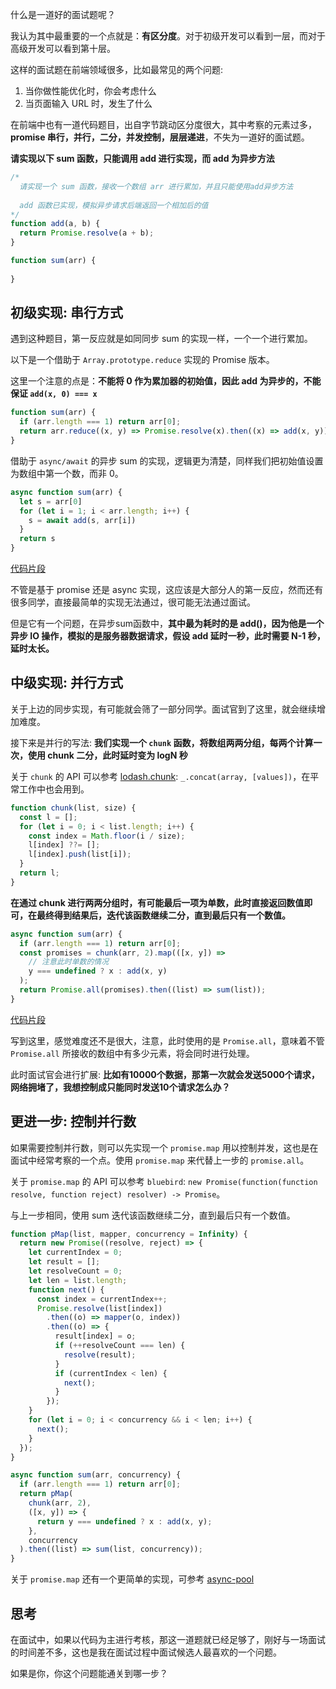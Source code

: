 什么是一道好的面试题呢？

我认为其中最重要的一个点就是：**有区分度**。对于初级开发可以看到一层，而对于高级开发可以看到第十层。

这样的面试题在前端领域很多，比如最常见的两个问题:

1. 当你做性能优化时，你会考虑什么
2. 当页面输入 URL 时，发生了什么

在前端中也有一道代码题目，出自字节跳动区分度很大，其中考察的元素过多，**promise 串行，并行，二分，并发控制，层层递进**，不失为一道好的面试题。

**请实现以下 sum 函数，只能调用 add 进行实现，而 add 为异步方法**

``` js
/*
  请实现一个 sum 函数，接收一个数组 arr 进行累加，并且只能使用add异步方法
  
  add 函数已实现，模拟异步请求后端返回一个相加后的值
*/
function add(a, b) {
  return Promise.resolve(a + b);
}

function sum(arr) {
  
}
```

## 初级实现: 串行方式

遇到这种题目，第一反应就是如同同步 sum 的实现一样，一个一个进行累加。

以下是一个借助于 `Array.prototype.reduce` 实现的 Promise 版本。

这里一个注意的点是：**不能将 0 作为累加器的初始值，因此 add 为异步的，不能保证 `add(x, 0) === x`**

```js
function sum(arr) {
  if (arr.length === 1) return arr[0];
  return arr.reduce((x, y) => Promise.resolve(x).then((x) => add(x, y)));
}
```

借助于 `async/await` 的异步 sum 的实现，逻辑更为清楚，同样我们把初始值设置为数组中第一个数，而非 0。

``` js
async function sum(arr) {
  let s = arr[0]
  for (let i = 1; i < arr.length; i++) {
    s = await add(s, arr[i])
  }
  return s
}
```

[代码片段](https://code.juejin.cn/pen/7091460261323735048)

不管是基于 promise 还是 async 实现，这应该是大部分人的第一反应，然而还有很多同学，直接最简单的实现无法通过，很可能无法通过面试。

但是它有一个问题，在异步sum函数中，**其中最为耗时的是 add()，因为他是一个异步 IO 操作，模拟的是服务器数据请求，假设 add 延时一秒，此时需要 N-1 秒，延时太长。**

## 中级实现: 并行方式

关于上边的同步实现，有可能就会筛了一部分同学。面试官到了这里，就会继续增加难度。

接下来是并行的写法: **我们实现一个 `chunk` 函数，将数组两两分组，每两个计算一次，使用 chunk 二分，此时延时变为 logN 秒**

关于 `chunk` 的 API 可以参考 [lodash.chunk](https://lodash.com/docs/4.17.15#concat): `_.concat(array, [values])`，在平常工作中也会用到。

```js
function chunk(list, size) {
  const l = [];
  for (let i = 0; i < list.length; i++) {
    const index = Math.floor(i / size);
    l[index] ??= [];
    l[index].push(list[i]);
  }
  return l;
}
```

**在通过 chunk 进行两两分组时，有可能最后一项为单数，此时直接返回数值即可，在最终得到结果后，迭代该函数继续二分，直到最后只有一个数值。**

``` js
async function sum(arr) {
  if (arr.length === 1) return arr[0];
  const promises = chunk(arr, 2).map(([x, y]) =>
    // 注意此时单数的情况
    y === undefined ? x : add(x, y)
  );
  return Promise.all(promises).then((list) => sum(list));
}
```

[代码片段](https://code.juejin.cn/pen/7091470717836853255)

写到这里，感觉难度还不是很大，注意，此时使用的是 `Promise.all`，意味着不管 `Promise.all` 所接收的数组中有多少元素，将会同时进行处理。

此时面试官会进行扩展: **比如有10000个数据，那第一次就会发送5000个请求，网络拥堵了，我想控制成只能同时发送10个请求怎么办？**

## 更进一步: 控制并行数

如果需要控制并行数，则可以先实现一个 `promise.map` 用以控制并发，这也是在面试中经常考察的一个点。使用 `promise.map` 来代替上一步的 `promise.all`。

关于 `promise.map` 的 API 可以参考 `bluebird`: `new Promise(function(function resolve, function reject) resolver) -> Promise`。

与上一步相同，使用 sum 迭代该函数继续二分，直到最后只有一个数值。

```js
function pMap(list, mapper, concurrency = Infinity) {
  return new Promise((resolve, reject) => {
    let currentIndex = 0;
    let result = [];
    let resolveCount = 0;
    let len = list.length;
    function next() {
      const index = currentIndex++;
      Promise.resolve(list[index])
        .then((o) => mapper(o, index))
        .then((o) => {
          result[index] = o;
          if (++resolveCount === len) {
            resolve(result);
          }
          if (currentIndex < len) {
            next();
          }
        });
    }
    for (let i = 0; i < concurrency && i < len; i++) {
      next();
    }
  });
}

async function sum(arr, concurrency) {
  if (arr.length === 1) return arr[0];
  return pMap(
    chunk(arr, 2),
    ([x, y]) => {
      return y === undefined ? x : add(x, y);
    },
    concurrency
  ).then((list) => sum(list, concurrency));
}
```

关于 `promise.map` 还有一个更简单的实现，可参考 [async-pool](https://github.com/rxaviers/async-pool/blob/master/lib/es9.js)

## 思考

在面试中，如果以代码为主进行考核，那这一道题就已经足够了，刚好与一场面试的时间差不多，这也是我在面试过程中面试候选人最喜欢的一个问题。

如果是你，你这个问题能通关到哪一步？